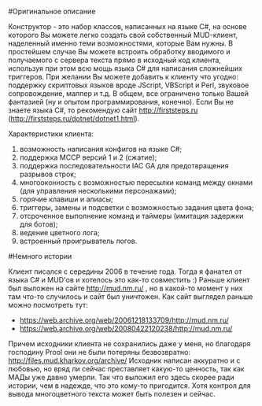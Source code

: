 ﻿#Оригинальное описание

Конструктор - это набор классов, написанных на языке C#, на основе которого Вы можете
легко создать свой собственный MUD-клиент, наделенный именно теми возможностями,
которые Вам нужны. В простейшем случае Вы можете встроить обработку вводимого и
получаемого с сервера текста прямо в исходный код клиента, используя при этом всю мощь
языка C# для написания сложнейших триггеров. При желании Вы можете добавить к клиенту
что угодно: поддержку скриптовых языков вроде JScript, VBScript и Perl, звуковое
сопровождение, маппер и т.д. В общем, все ограничено только Вашей фантазией
(ну и опытом программирования, конечно). Если Вы не знаете языка C#, то рекомендую
сайт http://firststeps.ru (http://firststeps.ru/dotnet/dotnet1.html).

Характеристики клиента:

1. возможность написания конфигов на языке C#;
2. поддержка MCCP версий 1 и 2 (сжатие);
3. поддержка последовательности IAC GA для предотвращения разрывов строк;
4. многооконность с возможностью пересылки команд между окнами (для управления несколькими персонажами);
5. горячие клавиши и алиасы;
6. триггеры, замены и подсветки с возможностью задания цвета фона;
7. отсроченное выполнение команд и таймеры (имитация задержки для ботов);
8. ведение цветного лога;
9. встроенный проигрыватель логов.

#Немного истории

Клиент писался с середины 2006 в течение года. Тогда я фанател от языка C# и MUD'ов и
хотелось это как-то совместить :) Раньше клиент был выложен на
сайте http://mud.nm.ru/ , но в какой-то момент у них там что-то случилось
и сайт был уничтожен. Как сайт выглядел раньше можно посмотреть тут:

* https://web.archive.org/web/20061218133709/http://mud.nm.ru/
* https://web.archive.org/web/20080422120238/http://mud.nm.ru/

Причем исходники клиента не сохранились даже у меня, но благодаря господину Prool
они не были потеряны безвозвратно: http://files.mud.kharkov.org/archive/
Исходник написан аккуратно и с любовью, но вряд ли сейчас преставляет какую-то ценность,
так как МАДы уже давно умерли. Так что выложил его здесь скорее ради истории, чем в надежде,
что это кому-то пригодится. Хотя контрол для вывода многоцветного текста может
быть полезен и сейчас.
